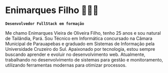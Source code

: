 # Enimarques Filho 🧑‍💻👋
**`Desenvolvedor FullStack em formação`**


Me chamo Enimarques Vieira de Oliveira Filho, tenho 25 anos e sou natural de Tailândia, Pará. Sou Técnico em Informática concursado na Câmara Municipal de Parauapebas e graduado em Sistemas de Informação pela Universidade Cruzeiro do Sul. Apaixonado por tecnologia, estou sempre buscando aprender e evoluir no desenvolvimento web. Atualmente, trabalhando no desenvolvimento de sistemas para gestão e monitoramento, utilizando ferramentas modernas para otimizar processos.


<!--
**Enimarques/Enimarques** is a ✨ _special_ ✨ repository because its `README.md` (this file) appears on your GitHub profile.

Here are some ideas to get you started:

- 🔭 I’m currently working on ...
- 🌱 I’m currently learning ...
- 👯 I’m looking to collaborate on ...
- 🤔 I’m looking for help with ...
- 💬 Ask me about ...
- 📫 How to reach me: ...
- 😄 Pronouns: ...
- ⚡ Fun fact: ...
-->
